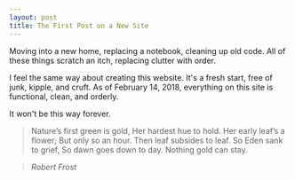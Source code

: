 ```yaml
---
layout: post
title: The First Post on a New Site
---
```


Moving into a new home, replacing a notebook, cleaning up old code. All of these things scratch an itch, replacing clutter with order.  

I feel the same way about creating this website. It's a fresh start, free of junk, kipple, and cruft. As of February 14, 2018, everything on this site is functional, clean, and orderly.  

It won't be this way forever.

> Nature’s first green is gold, 
> Her hardest hue to hold. 
> Her early leaf’s a flower; 
> But only so an hour. 
> Then leaf subsides to leaf. 
> So Eden sank to grief, 
> So dawn goes down to day. 
> Nothing gold can stay.  

> *Robert Frost*